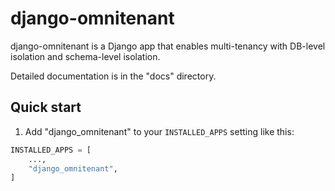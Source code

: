 # django-omnitenant

django-omnitenant is a Django app that enables multi-tenancy with DB-level isolation and schema-level isolation.

Detailed documentation is in the "docs" directory.

## Quick start

1. Add "django_omnitenant" to your `INSTALLED_APPS` setting like this:

```python
INSTALLED_APPS = [
    ...,
    "django_omnitenant",
]

